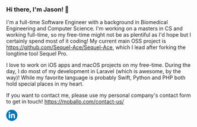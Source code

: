 ### Hi there, I'm Jason! 👋


I'm a full-time Software Engineer with a background in Biomedical Engineering and Computer Science. I'm working on a masters in CS and working full-time, so my free-time might not be as plentiful as I'd hope but I certainly spend most of it coding! My current main OSS project is https://github.com/Sequel-Ace/Sequel-Ace, which I lead after forking the longtime tool Sequel Pro.

I love to work on iOS apps and macOS projects on my free-time. During the day, I do most of my development in Laravel (which is awesome, by the way)! While my favorite language is probably Swift, Python and PHP both hold special places in my heart.

If you want to contact me, please use my personal company's contact form to get in touch! https://moballo.com/contact-us/


[<img alt="Check me out on Linkedin" src="Linkedin.png" height="30">](https://www.linkedin.com/in/jasonmorcos/)
